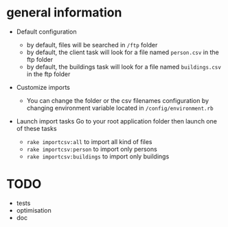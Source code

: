 # general information

* Default configuration 

	- by default, files will be searched in `/ftp` folder
	- by default, the client task will look for a file named `person.csv` in the ftp folder
	- by default, the buildings task will look for a file named `buildings.csv` in the ftp folder
	
* Customize imports 

	- You can change the folder or the csv filenames configuration by changing environment variable located in `/config/environment.rb`

* Launch import tasks
Go to your root application folder then launch one of these tasks

	- `rake importcsv:all` to import all kind of files
	- `rake importcsv:person` to import only persons
	- `rake importcsv:buildings` to import only buildings

# TODO

* tests
* optimisation
* doc
